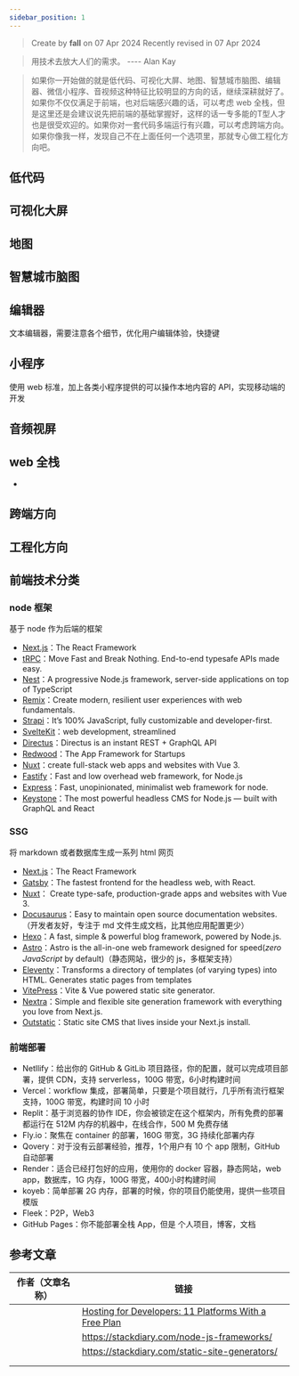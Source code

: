 ```yaml
---
sidebar_position: 1
---
```


> Create by **fall** on 07 Apr 2024
> Recently revised in 07 Apr 2024

> 用技术去放大人们的需求。
> ---- Alan Kay

> 如果你一开始做的就是低代码、可视化大屏、地图、智慧城市脑图、编辑器、微信小程序、音视频这种特征比较明显的方向的话，继续深耕就好了。如果你不仅仅满足于前端，也对后端感兴趣的话，可以考虑 web 全栈，但是这里还是会建议说先把前端的基础掌握好，这样的话一专多能的T型人才也是很受欢迎的。如果你对一套代码多端运行有兴趣，可以考虑跨端方向。
> 如果你像我一样，发现自己不在上面任何一个选项里，那就专心做工程化方向吧。

## 低代码



## 可视化大屏

## 地图

## 智慧城市脑图

## 编辑器

文本编辑器，需要注意各个细节，优化用户编辑体验，快捷键

## 小程序

使用 web 标准，加上各类小程序提供的可以操作本地内容的 API，实现移动端的开发

## 音频视屏

## web 全栈



- 



## 跨端方向

## 工程化方向

## 前端技术分类

### node 框架

基于 node 作为后端的框架

- [Next.js](https://stackdiary.com/node-js-frameworks/#Next.js)：The React Framework
- [tRPC](https://stackdiary.com/node-js-frameworks/#2-trpc)：Move Fast and Break Nothing. End-to-end typesafe APIs made easy.
- [Nest](https://stackdiary.com/node-js-frameworks/#Nest)：A progressive Node.js framework, server-side applications on top of TypeScript
- [Remix](https://stackdiary.com/node-js-frameworks/#Remix)：Create modern, resilient user experiences with web fundamentals.
- [Strapi](https://stackdiary.com/node-js-frameworks/#Strapi)：It’s 100% JavaScript, fully customizable and developer-first.
- [SvelteKit](https://stackdiary.com/node-js-frameworks/#SvelteKit)：web development, streamlined
- [Directus](https://stackdiary.com/node-js-frameworks/#Directus)：Directus is an instant REST + GraphQL API
- [Redwood](https://stackdiary.com/node-js-frameworks/#Redwood)：The App Framework for Startups
- [Nuxt](https://stackdiary.com/node-js-frameworks/#Nuxt)：create full-stack web apps and websites with Vue 3.
- [Fastify](https://stackdiary.com/node-js-frameworks/#Fastify)：Fast and low overhead web framework, for Node.js
- [Express](https://stackdiary.com/node-js-frameworks/#Express)：Fast, unopinionated, minimalist web framework for node.
- [Keystone](https://stackdiary.com/node-js-frameworks/#Keystone)：The most powerful headless CMS for Node.js — built with GraphQL and React

### SSG

将 markdown 或者数据库生成一系列 html 网页

- [Next.js](https://stackdiary.com/static-site-generators/#Next.js)：The React Framework
- [Gatsby](https://stackdiary.com/static-site-generators/#Gatsby)：The fastest frontend for the headless web, with React.
- [Nuxt](https://stackdiary.com/static-site-generators/#Nuxt)： Create type-safe, production-grade apps and websites with Vue 3.
- [Docusaurus](https://stackdiary.com/static-site-generators/#Docusaurus)：Easy to maintain open source documentation websites.（开发者友好，专注于 md 文件生成文档，比其他应用配置更少）
- [Hexo](https://stackdiary.com/static-site-generators/#Hexo)：A fast, simple & powerful blog framework, powered by Node.js.
- [Astro](https://stackdiary.com/static-site-generators/#Astro)：Astro is the all-in-one web framework designed for speed(*zero JavaScript* by default)（静态网站，很少的 js，多框架支持）
- [Eleventy](https://stackdiary.com/static-site-generators/#Eleventy)：Transforms a directory of templates (of varying types) into HTML. Generates static pages from templates
- [VitePress](https://stackdiary.com/static-site-generators/#VitePress)：Vite & Vue powered static site generator.
- [Nextra](https://stackdiary.com/static-site-generators/#Nextra)：Simple and flexible site generation framework with everything you love from Next.js.
- [Outstatic](https://stackdiary.com/static-site-generators/#Outstatic)：Static site CMS that lives inside your Next.js install.

### 前端部署

- Netllify：给出你的 GitHub & GitLib 项目路径，你的配置，就可以完成项目部署，提供 CDN，支持 serverless，100G 带宽，6小时构建时间
- Vercel：workflow 集成，部署简单，只要是个项目就行，几乎所有流行框架支持，100G 带宽，构建时间 10 小时
- Replit：基于浏览器的协作 IDE，你会被锁定在这个框架内，所有免费的部署都运行在 512M 内存的机器中，在线合作，500 M 免费存储
- Fly.io：聚焦在 container 的部署，160G 带宽，3G 持续化部署内存
- Qovery：对于没有云部署经验，推荐，1个用户有 10 个 app 限制，GitHub 自动部署
- Render：适合已经打包好的应用，使用你的 docker 容器，静态网站，web app，数据库，1G 内存，100G 带宽，400小时构建时间
- koyeb：简单部署 2G 内存，部署的时候，你的项目仍能使用，提供一些项目模版
- Fleek：P2P，Web3
- GitHub Pages：你不能部署全栈 App，但是 个人项目，博客，文档

## 参考文章

| 作者（文章名称） | 链接                                                         |
| ---------------- | ------------------------------------------------------------ |
|                  | [Hosting for Developers: 11 Platforms With a Free Plan](https://stackdiary.com/free-hosting-for-developers/) |
|                  | https://stackdiary.com/node-js-frameworks/                   |
|                  | https://stackdiary.com/static-site-generators/               |
|                  |                                                              |
|                  |                                                              |



